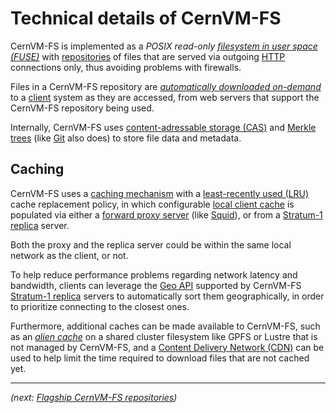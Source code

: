 # Technical details of CernVM-FS

CernVM-FS is implemented as a *POSIX read-only [filesystem in user space (FUSE)](https://en.wikipedia.org/wiki/Filesystem_in_Userspace)*
with [repositories](../appendix/terminology.md#repository) of files that are served via outgoing
[HTTP](https://en.wikipedia.org/wiki/HTTP) connections only, thus avoiding problems with firewalls.

Files in a CernVM-FS repository are [*automatically downloaded on-demand*](what-is-cvmfs.md#features-ondemand)
to a [client](../appendix/terminology.md#client) system as they are accessed,
from web servers that support the CernVM-FS repository being used.

Internally, CernVM-FS uses [content-adressable storage (CAS)](https://en.wikipedia.org/wiki/Content-addressable_storage)
and [Merkle trees](https://en.wikipedia.org/wiki/Merkle_tree) (like [Git](https://git-scm.com/) also does)
to store file data and metadata.

## Caching

CernVM-FS uses a [caching mechanism](what-is-cvmfs.md#features-caching) with a
[least-recently used (LRU)](https://en.wikipedia.org/wiki/Cache_replacement_policies#LRU) cache replacement policy,
in which configurable [local client cache](https://cvmfs.readthedocs.io/en/stable/cpt-details.html#disk-cache)
is populated via either a [forward proxy server](../appendix/terminology.md#proxy)
(like [Squid](http://www.squid-cache.org/)), or from a [Stratum-1 replica](../appendix/terminology.md#stratum1) server.

Both the proxy and the replica server could be within the same local network as the client, or not.

To help reduce performance problems regarding network latency and bandwidth, clients can leverage
the [Geo API](https://cvmfs.readthedocs.io/en/stable/cpt-replica.html#geo-api-setup) supported by
CernVM-FS [Stratum-1 replica](../appendix/terminology.md#stratum1) servers to automatically sort them geographically,
in order to prioritize connecting to the closest ones.

Furthermore, additional caches can be made available to CernVM-FS, such as an
[*alien cache*](https://cvmfs.readthedocs.io/en/stable/cpt-configure.html#alien-cache) on a shared cluster filesystem
like GPFS or Lustre that is not managed by CernVM-FS, and a
[Content Delivery Network (CDN)](https://en.wikipedia.org/wiki/Content_delivery_network)
can be used to help limit the time required to download files that are not cached yet.


---

*(next: [Flagship CernVM-FS repositories](flagship-repositories.md))*
